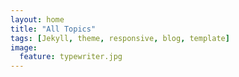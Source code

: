```yaml
---
layout: home
title: "All Topics"
tags: [Jekyll, theme, responsive, blog, template]
image:
  feature: typewriter.jpg
---
```

